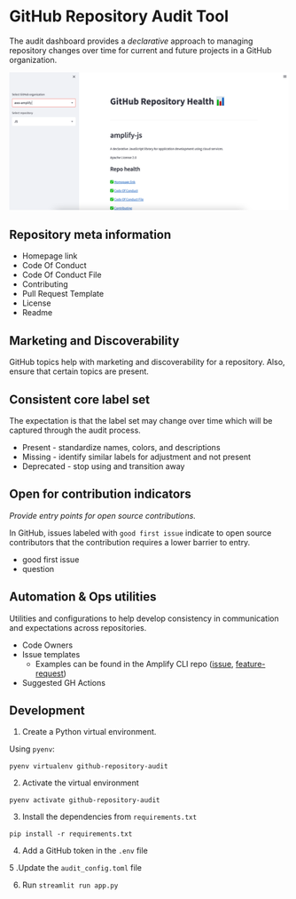 # GitHub Repository Audit Tool

The audit dashboard provides a _declarative_ approach to managing repository changes over time for current and future projects in a GitHub organization.

![](https://github.com/siegerts/github-repository-audit/blob/main/audit-dashboard.png)

## Repository meta information

- Homepage link
- Code Of Conduct
- Code Of Conduct File
- Contributing
- Pull Request Template
- License
- Readme

## Marketing and Discoverability

GitHub topics help with marketing and discoverability for a repository. Also, ensure that certain topics are present.

## Consistent core label set

The expectation is that the label set may change over time which will be captured through the audit process.

- Present - standardize names, colors, and descriptions
- Missing - identify similar labels for adjustment and not present
- Deprecated - stop using and transition away

## Open for contribution indicators

_Provide entry points for open source contributions._

In GitHub, issues labeled with `good first issue` indicate to open source contributors that the contribution requires a lower barrier to entry.

- good first issue
- question

## Automation & Ops utilities

Utilities and configurations to help develop consistency in communication and expectations across repositories.

- Code Owners
- Issue templates
  - Examples can be found in the Amplify CLI repo ([issue](https://github.com/aws-amplify/amplify-cli/issues/new?assignees=&labels=&template=1.bug_report.yaml), [feature-request](https://github.com/aws-amplify/amplify-cli/issues/new?assignees=&labels=feature-request&template=2.feature_request.yaml))
- Suggested GH Actions

## Development

1. Create a Python virtual environment.

Using `pyenv`:

```
pyenv virtualenv github-repository-audit
```

2. Activate the virtual environment

```
pyenv activate github-repository-audit
```

3. Install the dependencies from `requirements.txt`

```
pip install -r requirements.txt
```

4. Add a GitHub token in the `.env` file

5 .Update the `audit_config.toml` file

6. Run `streamlit run app.py`
